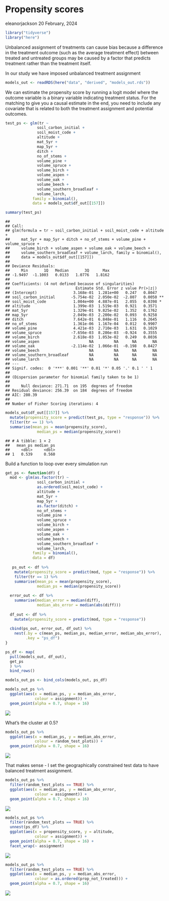 Propensity scores
================
eleanorjackson
20 February, 2024

``` r
library("tidyverse")
library("here")
```

Unbalanced assignment of treatments can cause bias because a difference
in the treatment outcome (such as the average treatment effect) between
treated and untreated groups may be caused by a factor that predicts
treatment rather than the treatment itself.

In our study we have imposed unbalanced treatment assignment

``` r
models_out <- readRDS(here("data", "derived", "models_out.rds"))
```

We can estimate the propensity score by running a logit model where the
outcome variable is a binary variable indicating treatment status. For
the matching to give you a causal estimate in the end, you need to
include any covariate that is related to both the treatment assignment
and potential outcomes.

``` r
test_ps <- glm(tr ~ 
              soil_carbon_initial + 
              soil_moist_code +
              altitude + 
              mat_5yr + 
              map_5yr + 
              ditch + 
              no_of_stems + 
              volume_pine + 
              volume_spruce +
              volume_birch + 
              volume_aspen + 
              volume_oak + 
              volume_beech +
              volume_southern_broadleaf + 
              volume_larch,
            family = binomial(), 
            data = models_out$df_out[[157]])

summary(test_ps)
```

    ## 
    ## Call:
    ## glm(formula = tr ~ soil_carbon_initial + soil_moist_code + altitude + 
    ##     mat_5yr + map_5yr + ditch + no_of_stems + volume_pine + volume_spruce + 
    ##     volume_birch + volume_aspen + volume_oak + volume_beech + 
    ##     volume_southern_broadleaf + volume_larch, family = binomial(), 
    ##     data = models_out$df_out[[157]])
    ## 
    ## Deviance Residuals: 
    ##     Min       1Q   Median       3Q      Max  
    ## -1.9497  -1.1003   0.0133   1.0776   1.8162  
    ## 
    ## Coefficients: (4 not defined because of singularities)
    ##                             Estimate Std. Error z value Pr(>|z|)   
    ## (Intercept)                3.168e-01  1.281e+00   0.247   0.8047   
    ## soil_carbon_initial       -5.754e-02  2.050e-02  -2.807   0.0050 **
    ## soil_moist_code            1.004e+00  4.887e-01   2.055   0.0398 * 
    ## altitude                   1.399e-03  1.519e-03   0.921   0.3571   
    ## mat_5yr                    1.329e-01  9.825e-02   1.352   0.1762   
    ## map_5yr                    2.049e-03  2.200e-02   0.093   0.9258   
    ## ditch                      7.642e-01  6.848e-01   1.116   0.2645   
    ## no_of_stems                1.361e-06  1.167e-04   0.012   0.9907   
    ## volume_pine                4.421e-03  2.710e-03   1.631   0.1029   
    ## volume_spruce             -7.656e-03  8.286e-03  -0.924   0.3555   
    ## volume_birch               2.618e-03  1.053e-02   0.249   0.8036   
    ## volume_aspen                      NA         NA      NA       NA   
    ## volume_oak                -2.114e-02  1.066e-01  -0.198   0.8427   
    ## volume_beech                      NA         NA      NA       NA   
    ## volume_southern_broadleaf         NA         NA      NA       NA   
    ## volume_larch                      NA         NA      NA       NA   
    ## ---
    ## Signif. codes:  0 '***' 0.001 '**' 0.01 '*' 0.05 '.' 0.1 ' ' 1
    ## 
    ## (Dispersion parameter for binomial family taken to be 1)
    ## 
    ##     Null deviance: 271.71  on 195  degrees of freedom
    ## Residual deviance: 256.39  on 184  degrees of freedom
    ## AIC: 280.39
    ## 
    ## Number of Fisher Scoring iterations: 4

``` r
models_out$df_out[[157]] %>% 
  mutate(propensity_score = predict(test_ps, type = "response")) %>% 
  filter(tr == 1) %>% 
  summarise(mean_ps = mean(propensity_score),
              median_ps = median(propensity_score))
```

    ## # A tibble: 1 × 2
    ##   mean_ps median_ps
    ##     <dbl>     <dbl>
    ## 1   0.539     0.560

Build a function to loop over every simulation run

``` r
get_ps <- function(df) {
  mod <- glm(as.factor(tr) ~ 
              soil_carbon_initial + 
              as.ordered(soil_moist_code) +
              altitude + 
              mat_5yr + 
              map_5yr + 
              as.factor(ditch) + 
              no_of_stems + 
              volume_pine + 
              volume_spruce +
              volume_birch + 
              volume_aspen + 
              volume_oak + 
              volume_beech +
              volume_southern_broadleaf + 
              volume_larch,
            family = binomial(), 
            data = df)
  
   ps_out <- df %>% 
    mutate(propensity_score = predict(mod, type = "response")) %>% 
    filter(tr == 1) %>%
    summarise(mean_ps = mean(propensity_score),
              median_ps = median(propensity_score))
  
  error_out <- df %>% 
    summarise(median_error = median(diff), 
              median_abs_error = median(abs(diff)))
  
  df_out <- df %>% 
    mutate(propensity_score = predict(mod, type = "response"))
  
  cbind(ps_out, error_out, df_out) %>% 
    nest(.by = c(mean_ps, median_ps, median_error, median_abs_error),
         .key = "ps_df")
}
```

``` r
ps_df <- map(
  pull(models_out, df_out), 
  get_ps
  ) %>% 
  bind_rows()

models_out_ps <- bind_cols(models_out, ps_df)
```

``` r
models_out_ps %>% 
  ggplot(aes(x = median_ps, y = median_abs_error,
             colour = assignment)) +
  geom_point(alpha = 0.7, shape = 16)
```

![](figures/2024-02-16_propensity-scores/unnamed-chunk-5-1.png)<!-- -->

What’s the cluster at 0.5?

``` r
models_out_ps %>% 
  ggplot(aes(x = median_ps, y = median_abs_error,
             colour = random_test_plots)) +
  geom_point(alpha = 0.7, shape = 16)
```

![](figures/2024-02-16_propensity-scores/unnamed-chunk-6-1.png)<!-- -->

That makes sense - I set the geographically constrained test data to
have balanced treatment assignment.

``` r
models_out_ps %>% 
  filter(random_test_plots == TRUE) %>% 
  ggplot(aes(x = median_ps, y = median_abs_error,
             colour = assignment)) +
  geom_point(alpha = 0.7, shape = 16)
```

![](figures/2024-02-16_propensity-scores/unnamed-chunk-7-1.png)<!-- -->

``` r
models_out_ps %>% 
  filter(random_test_plots == TRUE) %>% 
  unnest(ps_df) %>% 
  ggplot(aes(x = propensity_score, y = altitude,
             colour = assignment)) +
  geom_point(alpha = 0.7, shape = 16) +
  facet_wrap(~ assignment) 
```

![](figures/2024-02-16_propensity-scores/unnamed-chunk-8-1.png)<!-- -->

``` r
models_out_ps %>% 
  filter(random_test_plots == TRUE) %>% 
  ggplot(aes(x = median_ps, y = median_abs_error,
             colour = as.ordered(prop_not_treated))) +
  geom_point(alpha = 0.7, shape = 16)
```

![](figures/2024-02-16_propensity-scores/unnamed-chunk-9-1.png)<!-- -->
